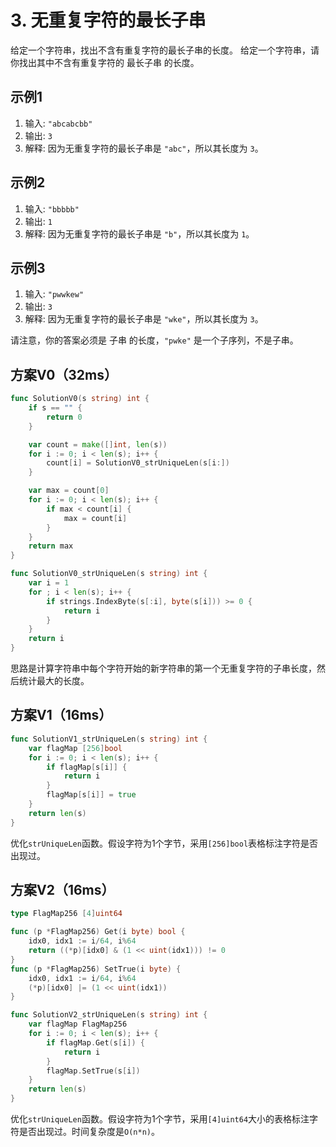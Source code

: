 # 3. 无重复字符的最长子串

给定一个字符串，找出不含有重复字符的最长子串的长度。
给定一个字符串，请你找出其中不含有重复字符的 最长子串 的长度。

## 示例1

1. 输入: `"abcabcbb"`
1. 输出: `3`
1. 解释: 因为无重复字符的最长子串是 `"abc"`，所以其长度为 `3`。

## 示例2

1. 输入: `"bbbbb"`
1. 输出: `1`
1. 解释: 因为无重复字符的最长子串是 `"b"`，所以其长度为 `1`。

## 示例3

1. 输入: `"pwwkew"`
1. 输出: `3`
1. 解释: 因为无重复字符的最长子串是 `"wke"`，所以其长度为 `3`。

请注意，你的答案必须是 子串 的长度，`"pwke"` 是一个子序列，不是子串。

## 方案V0（32ms）

```go
func SolutionV0(s string) int {
	if s == "" {
		return 0
	}

	var count = make([]int, len(s))
	for i := 0; i < len(s); i++ {
		count[i] = SolutionV0_strUniqueLen(s[i:])
	}

	var max = count[0]
	for i := 0; i < len(s); i++ {
		if max < count[i] {
			max = count[i]
		}
	}
	return max
}

func SolutionV0_strUniqueLen(s string) int {
	var i = 1
	for ; i < len(s); i++ {
		if strings.IndexByte(s[:i], byte(s[i])) >= 0 {
			return i
		}
	}
	return i
}
```

思路是计算字符串中每个字符开始的新字符串的第一个无重复字符的子串长度，然后统计最大的长度。

## 方案V1（16ms）

```go
func SolutionV1_strUniqueLen(s string) int {
	var flagMap [256]bool
	for i := 0; i < len(s); i++ {
		if flagMap[s[i]] {
			return i
		}
		flagMap[s[i]] = true
	}
	return len(s)
}
```

优化`strUniqueLen`函数。假设字符为1个字节，采用`[256]bool`表格标注字符是否出现过。

## 方案V2（16ms）

```go
type FlagMap256 [4]uint64

func (p *FlagMap256) Get(i byte) bool {
	idx0, idx1 := i/64, i%64
	return ((*p)[idx0] & (1 << uint(idx1))) != 0
}
func (p *FlagMap256) SetTrue(i byte) {
	idx0, idx1 := i/64, i%64
	(*p)[idx0] |= (1 << uint(idx1))
}

func SolutionV2_strUniqueLen(s string) int {
	var flagMap FlagMap256
	for i := 0; i < len(s); i++ {
		if flagMap.Get(s[i]) {
			return i
		}
		flagMap.SetTrue(s[i])
	}
	return len(s)
}
```

优化`strUniqueLen`函数。假设字符为1个字节，采用`[4]uint64`大小的表格标注字符是否出现过。时间复杂度是`O(n*n)`。
